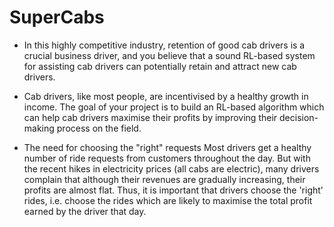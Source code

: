 # SuperCabs
- In this highly competitive industry, retention of good cab drivers is a crucial business driver, and you believe that a sound RL-based system for assisting cab drivers can potentially retain and attract new cab drivers. 



- Cab drivers, like most people, are incentivised by a healthy growth in income. The goal of your project is to build an RL-based algorithm which can help cab drivers maximise their profits by improving their decision-making process on the field.

 

- The need for choosing the "right" requests
Most drivers get a healthy number of ride requests from customers throughout the day. But with the recent hikes in electricity prices (all cabs are electric), many drivers complain that although their revenues are gradually increasing, their profits are almost flat. Thus, it is important that drivers choose the 'right' rides, i.e. choose the rides which are likely to maximise the total profit earned by the driver that day. 
